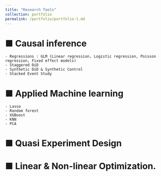 ```yaml
---
title: "Research Tools"
collection: portfolio
permalink: /portfolio/portfolio-1.md
---
```


■ Causal inference
====
    - Regressions : GLM (Linear regression, Logistic regression, Poisson regression, Fixed effect models)
    - Staggered DiD 
    - Synthetic DiD & Synthetic Control 
    - Stacked Event Study 
  
■ Applied Machine learning
====
    - Lasso 
    - Random forest 
    - XGBoost 
    - KNN 
    - PCA 
  
■ Quasi Experiment Design 
====

■ Linear & Non-linear Optimization.
====
